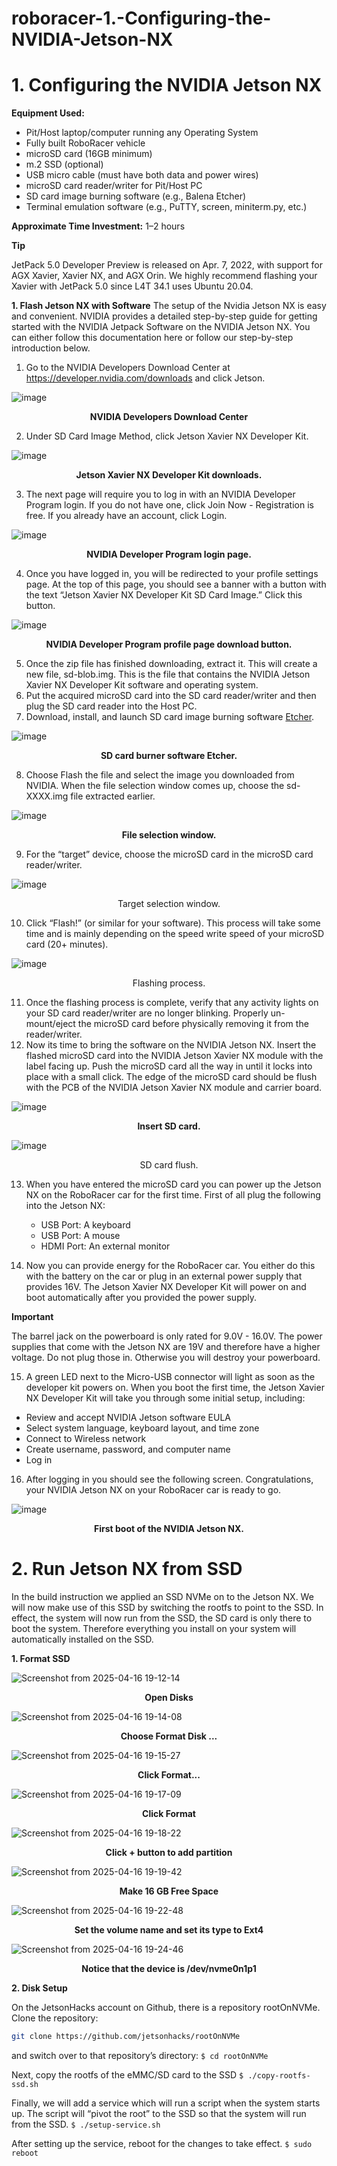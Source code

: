 # roboracer-1.-Configuring-the-NVIDIA-Jetson-NX

# 1. Configuring the NVIDIA Jetson NX

**Equipment Used:**

- Pit/Host laptop/computer running any Operating System  
- Fully built RoboRacer vehicle  
- microSD card (16GB minimum)  
- m.2 SSD (optional)  
- USB micro cable (must have both data and power wires)  
- microSD card reader/writer for Pit/Host PC  
- SD card image burning software (e.g., Balena Etcher)  
- Terminal emulation software (e.g., PuTTY, screen, miniterm.py, etc.)

**Approximate Time Investment:** 1–2 hours

**Tip**

JetPack 5.0 Developer Preview is released on Apr. 7, 2022, with support for AGX Xavier, Xavier NX, and AGX Orin. We highly recommend flashing your Xavier with JetPack 5.0 since L4T 34.1 uses Ubuntu 20.04.

**1. Flash Jetson NX with Software**
The setup of the Nvidia Jetson NX is easy and convenient. NVIDIA provides a detailed step-by-step guide for getting started with the NVIDIA Jetpack Software on the NVIDIA Jetson NX. You can either follow this documentation here or follow our step-by-step introduction below.

1. Go to the NVIDIA Developers Download Center at https://developer.nvidia.com/downloads and click Jetson.

![image](https://github.com/user-attachments/assets/7b1d6ab0-84f7-4d18-8fdd-35daf8fa76aa)
<p align="center"><strong>NVIDIA Developers Download Center</strong></p>

2. Under SD Card Image Method, click Jetson Xavier NX Developer Kit.

![image](https://github.com/user-attachments/assets/d7fa8523-47e9-44a1-9785-5637ba7431ea)
<p align="center"><strong>Jetson Xavier NX Developer Kit downloads.</strong></p>

3. The next page will require you to log in with an NVIDIA Developer Program login. If you do not have one, click Join Now - Registration is free. If you already have an account, click Login.

![image](https://github.com/user-attachments/assets/85b2db46-6ca4-4be6-8ce2-8fb507be7545)
<p align="center"><strong>NVIDIA Developer Program login page.</strong></p>

4. Once you have logged in, you will be redirected to your profile settings page. At the top of this page, you should see a banner with a button with the text “Jetson Xavier NX Developer Kit SD Card Image.” Click this button.

![image](https://github.com/user-attachments/assets/83f7a00b-3565-4ed4-858a-c0e103e76f00)
<p align="center"><strong>NVIDIA Developer Program profile page download button.</strong></p>

5. Once the zip file has finished downloading, extract it. This will create a new file, sd-blob.img. This is the file that contains the NVIDIA Jetson Xavier NX Developer Kit software and operating system.
6. Put the acquired microSD card into the SD card reader/writer and then plug the SD card reader into the Host PC.
7. Download, install, and launch SD card image burning software [Etcher](https://etcher.balena.io/).

![image](https://github.com/user-attachments/assets/59c4df0e-bdac-4edc-ba89-09766c235934)
<p align="center"><strong>SD card burner software Etcher.</strong></p>

8. Choose Flash the file and select the image you downloaded from NVIDIA. When the file selection window comes up, choose the sd-XXXX.img file extracted earlier.

![image](https://github.com/user-attachments/assets/fd0d230b-f4dd-49b0-af84-4a9560487e7e)
<p align="center"><strong>File selection window.</strong></p>

9. For the “target” device, choose the microSD card in the microSD card reader/writer.

![image](https://github.com/user-attachments/assets/0187970b-9f75-4848-8249-16798c552291)
<p align="center">Target selection window.</strong></p>

10. Click “Flash!” (or similar for your software). This process will take some time and is mainly depending on the speed write speed of your microSD card (20+ minutes).

![image](https://github.com/user-attachments/assets/5f4772fe-c903-4047-a68d-ec37f3fec4c0)
<p align="center">Flashing process.</strong></p>

11. Once the flashing process is complete, verify that any activity lights on your SD card reader/writer are no longer blinking. Properly un-mount/eject the microSD card before physically removing it from the reader/writer.
12. Now its time to bring the software on the NVIDIA Jetson NX. Insert the flashed microSD card into the NVIDIA Jetson Xavier NX module with the label facing up. Push the microSD card all the way in until it locks into place with a small click. The edge of the microSD card should be flush with the PCB of the NVIDIA Jetson Xavier NX module and carrier board.

![image](https://github.com/user-attachments/assets/0328444e-1031-4b8a-ba06-4b7784413ebd)
<p align="center"><strong>Insert SD card.</strong></p>

![image](https://github.com/user-attachments/assets/f622b614-1c45-472e-b0eb-da48a0c3671f)
<p align="center">SD card flush.</strong></p>

13. When you have entered the microSD card you can power up the Jetson NX on the RoboRacer car for the first time. First of all plug the following into the Jetson NX:
    - USB Port: A keyboard
    - USB Port: A mouse
    - HDMI Port: An external monitor

14. Now you can provide energy for the RoboRacer car. You either do this with the battery on the car or plug in an external power supply that provides 16V. The Jetson Xavier NX Developer Kit will power on and boot automatically after you provided the power supply.

**Important**

The barrel jack on the powerboard is only rated for 9.0V - 16.0V. The power supplies that come with the Jetson NX are 19V and therefore have a higher voltage. Do not plug those in. Otherwise you will destroy your powerboard.

15. A green LED next to the Micro-USB connector will light as soon as the developer kit powers on. When you boot the first time, the Jetson Xavier NX Developer Kit will take you through some initial setup, including:

  - Review and accept NVIDIA Jetson software EULA
  - Select system language, keyboard layout, and time zone
  - Connect to Wireless network
  - Create username, password, and computer name
  - Log in

16. After logging in you should see the following screen. Congratulations, your NVIDIA Jetson NX on your RoboRacer car is ready to go.

![image](https://github.com/user-attachments/assets/1c618b97-bd03-4836-a739-6a5e77131e68)
<p align="center"><strong>First boot of the NVIDIA Jetson NX.</strong></p>

# 2. Run Jetson NX from SSD

In the build instruction we applied an SSD NVMe on to the Jetson NX. We will now make use of this SSD by switching the rootfs to point to the SSD. In effect, the system will now run from the SSD, the SD card is only there to boot the system. Therefore everything you install on your system will automatically installed on the SSD.

**1. Format SSD**

![Screenshot from 2025-04-16 19-12-14](https://github.com/user-attachments/assets/1aa9f00e-bb26-4acd-b2d1-b583e54588d5)
<p align="center"><strong>Open Disks</strong></p>

![Screenshot from 2025-04-16 19-14-08](https://github.com/user-attachments/assets/5ebf8dd6-c847-42f2-bbb3-692d9701d729)
<p align="center"><strong>Choose Format Disk ...</strong></p>

![Screenshot from 2025-04-16 19-15-27](https://github.com/user-attachments/assets/de8051c9-0a9c-4f6d-8683-f5d8362a9fb7)
<p align="center"><strong>Click Format...</strong></p>

![Screenshot from 2025-04-16 19-17-09](https://github.com/user-attachments/assets/a7caf2ea-6e36-45c9-9a83-c0f7afaa3de0)
<p align="center"><strong>Click Format</strong></p>

![Screenshot from 2025-04-16 19-18-22](https://github.com/user-attachments/assets/55f1959d-4f20-4ef8-a956-d40dbf4ff7bb)
<p align="center"><strong>Click + button to add partition</strong></p>

![Screenshot from 2025-04-16 19-19-42](https://github.com/user-attachments/assets/7ec55e7d-0087-44e9-a6c6-eab8cdd9aa3d)
<p align="center"><strong>Make 16 GB Free Space</strong></p>

![Screenshot from 2025-04-16 19-22-48](https://github.com/user-attachments/assets/b922633a-92f0-4ce5-a2d6-1fb450f59a5a)
<p align="center"><strong>Set the volume name and set its type to Ext4</strong></p>

![Screenshot from 2025-04-16 19-24-46](https://github.com/user-attachments/assets/f542dbcf-ab33-4b3d-b14f-77a72898650a)
<p align="center"><strong>Notice that the device is /dev/nvme0n1p1</strong></p>

**2. Disk Setup**

On the JetsonHacks account on Github, there is a repository rootOnNVMe. Clone the repository:

```bash
git clone https://github.com/jetsonhacks/rootOnNVMe
```

and switch over to that repository’s directory:
`$ cd rootOnNVMe`

Next, copy the rootfs of the eMMC/SD card to the SSD
`$ ./copy-rootfs-ssd.sh`

Finally, we will add a service which will run a script when the system starts up. The script will “pivot the root” to the SSD so that the system will run from the SSD.
`$ ./setup-service.sh`

After setting up the service, reboot for the changes to take effect.
`$ sudo reboot`

